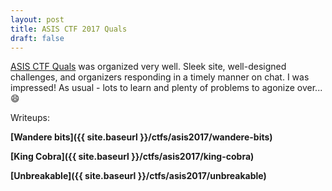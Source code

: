 ```yaml
---
layout: post
title: ASIS CTF 2017 Quals
draft: false
---
```


[ASIS CTF Quals](https://ctftime.org/event/364) was organized very well. Sleek site, well-designed challenges, and organizers responding in a timely manner on chat. I was impressed! As usual - lots to learn and plenty of problems to agonize over... :smile:

Writeups:

**[Wandere bits]({{ site.baseurl }}/ctfs/asis2017/wandere-bits)**

**[King Cobra]({{ site.baseurl }}/ctfs/asis2017/king-cobra)**

**[Unbreakable]({{ site.baseurl }}/ctfs/asis2017/unbreakable)**

